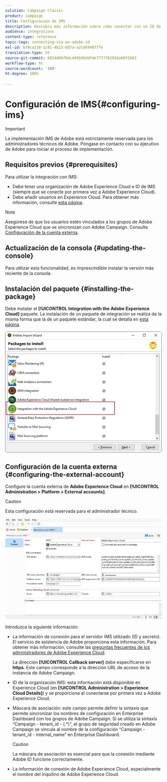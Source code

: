 ```yaml
---
solution: Campaign Classic
product: campaign
title: Configuración de IMS
description: Descubra más información sobre cómo conectar con un ID de Adobe
audience: integrations
content-type: reference
topic-tags: connecting-via-an-adobe-id
exl-id: b70ca220-1c81-4b23-b07a-a2cd694877fe
translation-type: ht
source-git-commit: 6854d06f8dc445b56ddfde7777f02916a60f2b63
workflow-type: ht
source-wordcount: '349'
ht-degree: 100%

---
```


# Configuración de IMS{#configuring-ims}

>[!IMPORTANT]
>
>La implementación IMS de Adobe está estrictamente reservada para los administradores técnicos de Adobe. Póngase en contacto con su ejecutivo de Adobe para iniciar el proceso de implementación.

## Requisitos previos {#prerequisites}

Para utilizar la integración con IMS:

* Debe tener una organización de Adobe Experience Cloud e ID de IMS (siempre que se conecte por primera vez a Adobe Experience Cloud).
* Debe añadir usuarios en Experience Cloud. Para obtener más información, consulte [esta página](https://docs.adobe.com/content/help/es-ES/core-services/interface/manage-users-and-products/admin-getting-started.html).

>[!NOTE]
>
>Asegúrese de que los usuarios estén vinculados a los grupos de Adobe Experience Cloud que se sincronizan con Adobe Campaign. Consulte [Configuración de la cuenta externa](#configuring-the-external-account).

## Actualización de la consola {#updating-the-console}

Para utilizar esta funcionalidad, es imprescindible instalar la versión más reciente de la consola.

## Instalación del paquete {#installing-the-package}

Debe instalar el **[!UICONTROL Integration with the Adobe Experience Cloud]** paquete. La instalación de un paquete de integración se realiza de la misma forma que la de un paquete estándar, la cual se detalla en [esta página](../../installation/using/installing-campaign-standard-packages.md).

![](assets/ims_6.png)

## Configuración de la cuenta externa {#configuring-the-external-account}

Configure la cuenta externa de **Adobe Experience Cloud** en **[!UICONTROL Administration > Platform > External accounts]**.

>[!CAUTION]
>
>Esta configuración está reservada para el administrador técnico.

![](assets/ims_5.png)

Introduzca la siguiente información:

* La información de conexión para el servidor IMS utilizado (ID y secreto). El servicio de asistencia de Adobe proporciona esta información. Para obtener más información, consulte las [preguntas frecuentes de los administradores de Adobe Experience Cloud](https://docs.adobe.com/content/help/es-ES/core-services/interface/manage-users-and-products/faq.html).

   La dirección **[!UICONTROL Callback server]** debe especificarse en **https**. Este campo corresponde a la dirección URL de acceso de la instancia de Adobe Campaign.

* ID de la organización IMS: esta información está disponible en Experience Cloud (en **[!UICONTROL Administration > Experience Cloud Details]**) y se proporciona al conectarse por primera vez a Adobe Experience Cloud.
* Máscara de asociación: este campo permite definir la sintaxis que permite sincronizar los nombres de configuración en Enterprise Dashboard con los grupos de Adobe Campaign. Si se utiliza la sintaxis “Campaign - tenant_id - (.*)”, el grupo de seguridad creado en Adobe Campaign se vincula al nombre de la configuración “Campaign - tenant_id - internal_name” en Enterprise Dashboard.

   >[!CAUTION]
   >
   >La máscara de asociación es esencial para que la conexión mediante Adobe ID funcione correctamente.

* La información de conexión de Adobe Experience Cloud, especialmente el nombre del inquilino de Adobe Experience Cloud.
